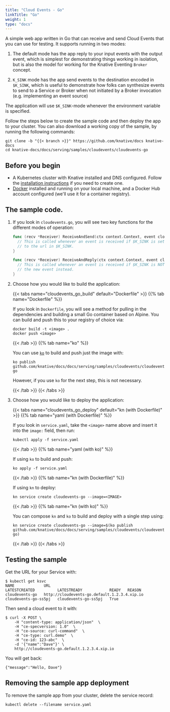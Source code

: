 ```yaml
---
title: "Cloud Events - Go"
linkTitle: "Go"
weight: 1
type: "docs"
---
```


A simple web app written in Go that can receive and send Cloud Events that you
can use for testing. It supports running in two modes:

1. The default mode has the app reply to your input events with the output
   event, which is simplest for demonstrating things working in isolation, but
   is also the model for working for the Knative Eventing `Broker` concept.

2. `K_SINK` mode has the app send events to the destination encoded in
   `$K_SINK`, which is useful to demonstrate how folks can synthesize events to
   send to a Service or Broker when not initiated by a Broker invocation (e.g.
   implementing an event source)

The application will use `$K_SINK`-mode whenever the environment variable is
specified.

Follow the steps below to create the sample code and then deploy the app to your
cluster. You can also download a working copy of the sample, by running the
following commands:

```shell
git clone -b "{{< branch >}}" https://github.com/knative/docs knative-docs
cd knative-docs/docs/serving/samples/cloudevents/cloudevents-go
```

## Before you begin

- A Kubernetes cluster with Knative installed and DNS configured. Follow the
  [installation instructions](../../../../install/) if you need to
  create one.
- [Docker](https://www.docker.com) installed and running on your local machine,
  and a Docker Hub account configured (we'll use it for a container registry).

## The sample code.

1. If you look in `cloudevents.go`, you will see two key functions for the
   different modes of operation:

   ```go
   func (recv *Receiver) ReceiveAndSend(ctx context.Context, event cloudevents.Event) cloudevents.Result {
     // This is called whenever an event is received if $K_SINK is set, and sends a new event
     // to the url in $K_SINK.
   }

   func (recv *Receiver) ReceiveAndReply(ctx context.Context, event cloudevents.Event)  (*cloudevents.Event, cloudevents.Result) {
     // This is called whenever an event is received if $K_SINK is NOT set, and it replies with
     // the new event instead.
   }
   ```

1. Choose how you would like to build the application:

   {{< tabs name="cloudevents_go_build" default="Dockerfile" >}}
   {{% tab name="Dockerfile" %}}

   If you look in `Dockerfile`, you will see a method for pulling in the
   dependencies and building a small Go container based on Alpine. You can build
   and push this to your registry of choice via:

   ```shell
   docker build -t <image> .
   docker push <image>
   ```

   {{< /tab >}}
   {{% tab name="ko" %}}

   You can use [`ko`](https://github.com/google/ko) to build and push just the image with:

   ```shell
   ko publish github.com/knative/docs/docs/serving/samples/cloudevents/cloudevents-go
   ```

   However, if you use `ko` for the next step, this is not necessary.

   {{< /tab >}}
   {{< /tabs >}}

1. Choose how you would like to deploy the application:

   {{< tabs name="cloudevents_go_deploy" default="kn (with Dockerfile)" >}}
   {{% tab name="yaml (with Dockerfile)" %}}

   If you look in `service.yaml`, take the `<image>` name above and insert it
   into the `image:` field, then run:

   ```shell
   kubectl apply -f service.yaml
   ```

   {{< /tab >}}
   {{% tab name="yaml (with ko)" %}}

   If using `ko` to build and push:

   ```shell
   ko apply -f service.yaml
   ```

   {{< /tab >}}
   {{% tab name="kn (with Dockerfile)" %}}

   If using `kn` to deploy:

   ```shell
   kn service create cloudevents-go --image=<IMAGE>
   ```

   {{< /tab >}}
   {{% tab name="kn (with ko)" %}}

   You can compose `kn` and `ko` to build and deploy with a single step using:

   ```shell
   kn service create cloudevents-go --image=$(ko publish github.com/knative/docs/docs/serving/samples/cloudevents/cloudevents-go)
   ```

   {{< /tab >}}
   {{< /tabs >}}


## Testing the sample

Get the URL for your Service with:

```shell
$ kubectl get ksvc
NAME             URL                                            LATESTCREATED          LATESTREADY            READY   REASON
cloudevents-go   http://cloudevents-go.default.1.2.3.4.xip.io   cloudevents-go-ss5pj   cloudevents-go-ss5pj   True
```

Then send a cloud event to it with:

```shell
$ curl -X POST \
    -H "content-type: application/json"  \
    -H "ce-specversion: 1.0"  \
    -H "ce-source: curl-command"  \
    -H "ce-type: curl.demo"  \
    -H "ce-id: 123-abc"  \
    -d '{"name":"Dave"}' \
    http://cloudevents-go.default.1.2.3.4.xip.io
```

You will get back:

```shell
{"message":"Hello, Dave"}
```

## Removing the sample app deployment

To remove the sample app from your cluster, delete the service record:

```shell
kubectl delete --filename service.yaml
```
